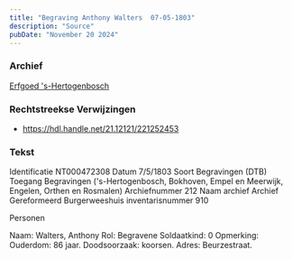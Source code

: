 ```yaml
---
title: "Begraving Anthony Walters  07-05-1803"
description: "Source"
pubDate: "November 20 2024"
---
```


### Archief
[Erfgoed 's-Hertogenbosch](https://www.erfgoedshertogenbosch.nl/)

### Rechtstreekse Verwijzingen
- https://hdl.handle.net/21.12121/221252453

### Tekst
Identificatie NT000472308
Datum 7/5/1803
Soort Begravingen (DTB)
Toegang Begravingen ('s-Hertogenbosch, Bokhoven, Empel en Meerwijk, Engelen, Orthen en Rosmalen)
Archiefnummer 212
Naam archief Archief Gereformeerd Burgerweeshuis
inventarisnummer 910

Personen  

Naam:  Walters, Anthony
Rol:  Begravene
Soldaatkind:  0
Opmerking:  Ouderdom: 86 jaar. Doodsoorzaak: koorsen. Adres: Beurzestraat.